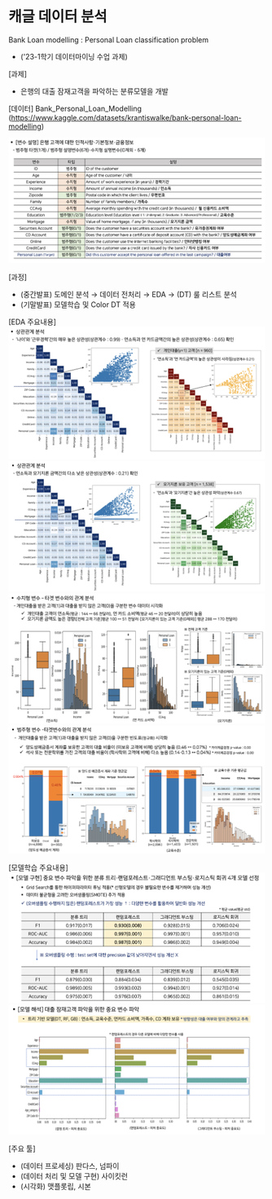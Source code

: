 # 캐글 데이터 분석
Bank Loan modelling : Personal Loan classification problem
- ('23-1학기 데이터마이닝 수업 과제)

[과제]
- 은행의 대출 잠재고객을 파악하는 분류모델을 개발

[데이터]
Bank_Personal_Loan_Modelling
(https://www.kaggle.com/datasets/krantiswalke/bank-personal-loan-modelling)

![](./image1.png)

[과정]
- (중간발표) 도메인 분석 → 데이터 전처리 → EDA → (DT) 룰 리스트 분석
- (기말발표) 모델학습 및 Color DT 적용

[EDA 주요내용]
![](./image2.png)
![](./image3.png)
![](./image4.png)
![](./image5.png)

[모델학습 주요내용]
![](./image6.png)
![](./image7.png)

[주요 툴]
- (데이터 프로세싱) 판다스, 넘파이
- (데이터 처리 및 모델 구현) 사이킷런
- (시각화) 맷플롯립, 시본



